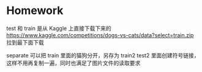 # Homework

test 和 train 是从 Kaggle 上直接下载下来的
https://www.kaggle.com/competitions/dogs-vs-cats/data?select=train.zip
拉到最下面下载

separate 可以把 train 里面的猫狗分开，另存为 train2
test2 里面创建符号链接，这样不用再复制一遍，同时也满足了图片文件的读取要求
